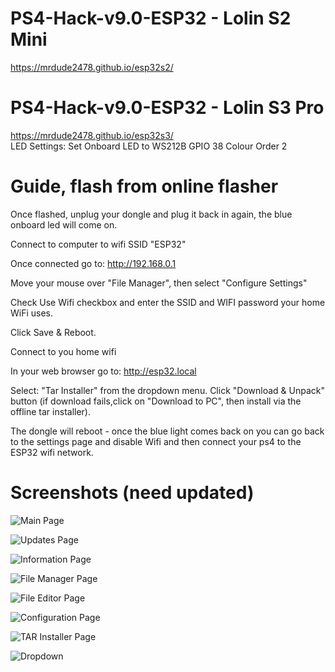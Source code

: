 # PS4-Hack-v9.0-ESP32 - Lolin S2 Mini
https://mrdude2478.github.io/esp32s2/

# PS4-Hack-v9.0-ESP32 - Lolin S3 Pro
https://mrdude2478.github.io/esp32s3/
<br/>
LED Settings:
Set Onboard LED to WS212B
GPIO 38
Colour Order 2

# Guide, flash from online flasher

Once flashed, unplug your dongle and plug it back in again, the blue onboard led will come on.

Connect to computer to wifi SSID "ESP32"

Once connected go to: http://192.168.0.1

Move your mouse over "File Manager", then select "Configure Settings"

Check Use Wifi checkbox and enter the SSID and WIFI password your home WiFi uses.

Click Save & Reboot.

Connect to you home wifi

In your web browser go to: http://esp32.local

Select: "Tar Installer" from the dropdown menu.
Click "Download & Unpack" button (if download fails,click on "Download to PC", then install via the offline tar installer).

The dongle will reboot - once the blue light comes back on you can go back to the settings page and disable Wifi and then connect your ps4 to the ESP32 wifi network.

# Screenshots (need updated)
![Main Page](https://i.imgur.com/5kyxgYW.png)

![Updates Page](https://i.imgur.com/yNW28WB.png)

![Information Page](https://i.imgur.com/HC3yaVW.png)

![File Manager Page](https://i.imgur.com/xTstYTj.png)

![File Editor Page](https://i.imgur.com/tScZEj3.png)

![Configuration Page](https://i.imgur.com/4nJlz4D.png)

![TAR Installer Page](https://i.imgur.com/2oINUNS.jpeg)

![Dropdown](https://i.imgur.com/bpzatvr.png)
